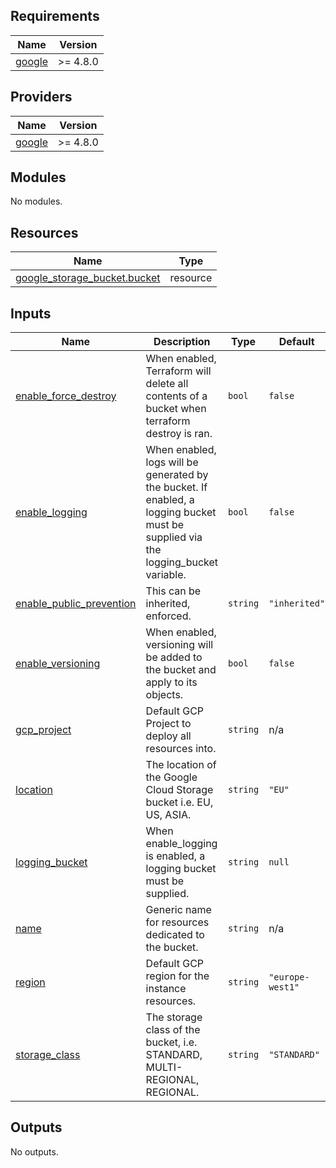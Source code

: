 <!-- BEGIN_TF_DOCS -->
## Requirements

| Name | Version |
|------|---------|
| <a name="requirement_google"></a> [google](#requirement\_google) | >= 4.8.0 |

## Providers

| Name | Version |
|------|---------|
| <a name="provider_google"></a> [google](#provider\_google) | >= 4.8.0 |

## Modules

No modules.

## Resources

| Name | Type |
|------|------|
| [google_storage_bucket.bucket](https://registry.terraform.io/providers/hashicorp/google/latest/docs/resources/storage_bucket) | resource |

## Inputs

| Name | Description | Type | Default | Required |
|------|-------------|------|---------|:--------:|
| <a name="input_enable_force_destroy"></a> [enable\_force\_destroy](#input\_enable\_force\_destroy) | When enabled, Terraform will delete all contents of a bucket when terraform destroy is ran. | `bool` | `false` | no |
| <a name="input_enable_logging"></a> [enable\_logging](#input\_enable\_logging) | When enabled, logs will be generated by the bucket. If enabled, a logging bucket must be supplied via the logging\_bucket variable. | `bool` | `false` | no |
| <a name="input_enable_public_prevention"></a> [enable\_public\_prevention](#input\_enable\_public\_prevention) | This can be inherited, enforced. | `string` | `"inherited"` | no |
| <a name="input_enable_versioning"></a> [enable\_versioning](#input\_enable\_versioning) | When enabled, versioning will be added to the bucket and apply to its objects. | `bool` | `false` | no |
| <a name="input_gcp_project"></a> [gcp\_project](#input\_gcp\_project) | Default GCP Project to deploy all resources into. | `string` | n/a | yes |
| <a name="input_location"></a> [location](#input\_location) | The location of the Google Cloud Storage bucket i.e. EU, US, ASIA. | `string` | `"EU"` | no |
| <a name="input_logging_bucket"></a> [logging\_bucket](#input\_logging\_bucket) | When enable\_logging is enabled, a logging bucket must be supplied. | `string` | `null` | no |
| <a name="input_name"></a> [name](#input\_name) | Generic name for resources dedicated to the bucket. | `string` | n/a | yes |
| <a name="input_region"></a> [region](#input\_region) | Default GCP region for the instance resources. | `string` | `"europe-west1"` | no |
| <a name="input_storage_class"></a> [storage\_class](#input\_storage\_class) | The storage class of the bucket, i.e. STANDARD, MULTI-REGIONAL, REGIONAL. | `string` | `"STANDARD"` | no |

## Outputs

No outputs.
<!-- END_TF_DOCS -->
